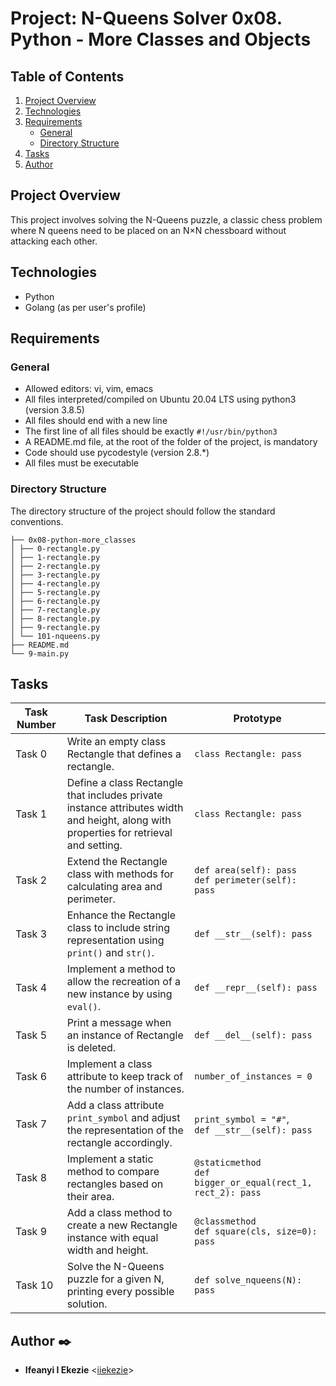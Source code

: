 # Project: N-Queens Solver  0x08. Python - More Classes and Objects

## Table of Contents
1. [Project Overview](#project-overview)
2. [Technologies](#technologies)
3. [Requirements](#requirements)
    - [General](#general)
    - [Directory Structure](#directory-structure)
4. [Tasks](#tasks)
4. [Author](#authors)

## Project Overview
This project involves solving the N-Queens puzzle, a classic chess problem where N queens need to be placed on an N×N chessboard without attacking each other.

## Technologies
- Python
- Golang (as per user's profile)

## Requirements

### General
- Allowed editors: vi, vim, emacs
- All files interpreted/compiled on Ubuntu 20.04 LTS using python3 (version 3.8.5)
- All files should end with a new line
- The first line of all files should be exactly `#!/usr/bin/python3`
- A README.md file, at the root of the folder of the project, is mandatory
- Code should use pycodestyle (version 2.8.*)
- All files must be executable

### Directory Structure
The directory structure of the project should follow the standard conventions.

```
├── 0x08-python-more_classes
│ ├── 0-rectangle.py
│ ├── 1-rectangle.py
│ ├── 2-rectangle.py
│ ├── 3-rectangle.py
│ ├── 4-rectangle.py
│ ├── 5-rectangle.py
│ ├── 6-rectangle.py
│ ├── 7-rectangle.py
│ ├── 8-rectangle.py
│ ├── 9-rectangle.py
│ └── 101-nqueens.py
├── README.md
└── 9-main.py
```

## Tasks

| Task Number | Task Description | Prototype |
|-------------|-------------------|-----------|
| Task 0      | Write an empty class Rectangle that defines a rectangle. | `class Rectangle: pass` |
| Task 1      | Define a class Rectangle that includes private instance attributes width and height, along with properties for retrieval and setting. | `class Rectangle: pass` |
| Task 2      | Extend the Rectangle class with methods for calculating area and perimeter. | `def area(self): pass`<br>`def perimeter(self): pass` |
| Task 3      | Enhance the Rectangle class to include string representation using `print()` and `str()`. | `def __str__(self): pass` |
| Task 4      | Implement a method to allow the recreation of a new instance by using `eval()`. | `def __repr__(self): pass` |
| Task 5      | Print a message when an instance of Rectangle is deleted. | `def __del__(self): pass` |
| Task 6      | Implement a class attribute to keep track of the number of instances. | `number_of_instances = 0` |
| Task 7      | Add a class attribute `print_symbol` and adjust the representation of the rectangle accordingly. | `print_symbol = "#"`,<br> `def __str__(self): pass` |
| Task 8      | Implement a static method to compare rectangles based on their area. | `@staticmethod`<br>`def bigger_or_equal(rect_1, rect_2): pass` |
| Task 9      | Add a class method to create a new Rectangle instance with equal width and height. | `@classmethod`<br>`def square(cls, size=0): pass` |
| Task 10     | Solve the N-Queens puzzle for a given N, printing every possible solution. | `def solve_nqueens(N): pass` |


## Author :black_nib:

* **Ifeanyi I Ekezie** <[iiekezie](https://github.com/iiekezie)>
